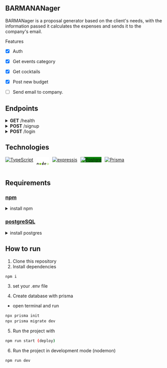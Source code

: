 ## BARMANANager

BARMANager is a proposal generator based on the client's needs, with the information passed it calculates the expenses and sends it to the company's email.

Features

- [x] Auth

- [x] Get events category

- [x] Get cocktails

- [x] Post new budget

- [ ] Send email to company.

## Endpoints

<details>
            <summary>
                <strong>GET</strong> /health
            </summary>

- it returns status <strong>200</strong> for succes

</details>

<details>
            <summary>
                <strong>POST</strong> /signup
            </summary>

        send body request like this:

```json
{
    "name":"joe",
    "email":"joe@mail.com",
    "phone":"12345678911", //11 number digits
    "password":"123"
}
```

- it returns status <strong>201</strong> for success

- it return status <strong>409</strong> if email is already in use

 </details>

 <details>
            <summary>
                <strong>POST</strong> /login
            </summary>

        send body request like this:

```json
{
  "email": "joe@mail.com",
  "password": "123"
}
```

- it returns status <strong>200</strong> for succes

and

```json
{
  "token": "eyJhbGciOiJIUzI1NiIsInR5cCI6IkpXVCJ9.eyJpZCI6MSwiaWF0IjoxNjUwNjQ5NzgxfQ.Uh1NxvzX-4XHvZOGdsEkCWk-KJTuNFNU8U-5dP59XFw"
}
```

- it return status <strong>401</strong> for incorrect password or email

 </details>


## Technologies

<div style="display: flex; gap: 10px; height: 40px;">
  <a title="TypeScript" href="https://www.typescriptlang.org/" target="_blank" rel="noreferrer"> 
      <img src="https://user-images.githubusercontent.com/85591297/157519943-9da08e53-e59d-450a-8b0d-81af17974fd0.svg" alt="TypeScript" height="40"/>
  </a>
  <a title="Node JS" href="https://nodejs.org" target="_blank" rel="noreferrer"> 
      <img style="background: white;" src="https://raw.githubusercontent.com/devicons/devicon/master/icons/nodejs/nodejs-original-wordmark.svg" alt="nodejs" height="40"/> 
  </a>
  <a title="Express JS" href="https://expressjs.com/" target="_blank" rel="noreferrer"> 
      <img style="background: white;" src="https://www.vectorlogo.zone/logos/expressjs/expressjs-icon.svg" alt="expressjs" height="40"/> 
  </a>
  <a title="Postgre" href="https://www.postgresql.org/" target="_blank" rel="noreferrer"> 
      <img style="background: green;" src="https://user-images.githubusercontent.com/85591297/157520309-59a18d2e-ee4d-433c-8990-12fdbba37a0d.svg" alt="Postgre" height="40"/> 
  </a>
  <a title="Prisma" href="https://www.prisma.io/" target="_blank" rel="noreferrer"> 
      <img style="background: white;" src="https://miro.medium.com/max/1400/1*X6wCDTpjcn_WcvDW9jS4WQ.png" alt="Prisma" height="40"/> 
  </a>
</div>

## Requirements

### [npm](https://www.npmjs.com/)

<details>
    <summary>install npm</summary>

```bash
wget -qO- <https://raw.githubusercontent.com/nvm-sh/nvm/v0.38.0/install.sh> | bash

## Or this command
wget -qO- https://raw.githubusercontent.com/nvm-sh/nvm/v0.38.0/install.sh | bash

# Close and open terminal
nvm install --lts
nvm use --lts
# Verify node version
node --version # Must show v14.16.1
# Verify npm version
npm -v
```

</details>

### [postgreSQL](https://www.postgresql.org/)

<details>
    <summary>install postgres</summary>

```bash
sudo apt install postgresql postgresql-contrib
```

</details>

## How to run

1. Clone this repository
2. Install dependencies

```bash
npm i
```

3. set your .env file

4. Create database with prisma

- open terminal and run

```bash
npx prisma init
npx prisma migrate dev
```

5. Run the project with

```bash
npm run start (deploy)
```

6. Run the project in development mode (nodemon)

```bash
npm run dev
```
